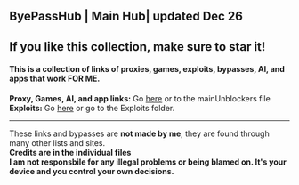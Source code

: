 ## ByePassHub | Main Hub| updated Dec 26
## If you like this collection, make sure to star it!
#### This is a collection of links of proxies, games, exploits, bypasses, AI, and apps that work FOR ME.  <br>

**Proxy, Games, AI, and app links:** Go [here](https://github.com/wea-f/ByePassHub/blob/main/mainUnblockers.md) or to the mainUnblockers file<br>
**Exploits:** Go [here](https://github.com/wea-f/ByePassHub/tree/bookmarklets/Exploits) or go to the Exploits folder. 

---

These links and bypasses are **not made by me**, they are found through many other lists and sites. <br>
**Credits are in the individual files** <br>
**I am not responsbile for any illegal problems or being blamed on. It's your device and you control your own decisions.**
